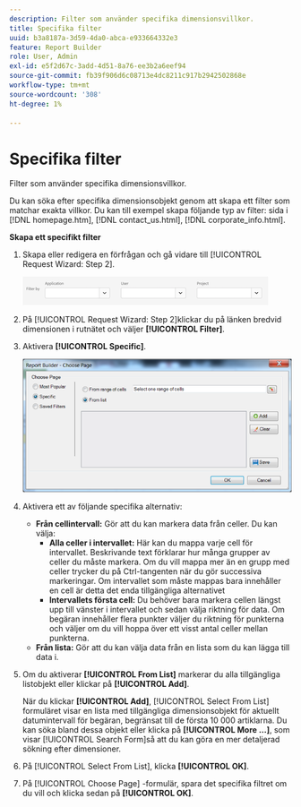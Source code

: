 ```yaml
---
description: Filter som använder specifika dimensionsvillkor.
title: Specifika filter
uuid: b3a8187a-3d59-4da0-abca-e933664332e3
feature: Report Builder
role: User, Admin
exl-id: e5f2d67c-3add-4d51-8a76-ee3b2a6eef94
source-git-commit: fb39f906d6c08713e4dc8211c917b2942502868e
workflow-type: tm+mt
source-wordcount: '308'
ht-degree: 1%

---
```


# Specifika filter

Filter som använder specifika dimensionsvillkor.

Du kan söka efter specifika dimensionsobjekt genom att skapa ett filter som matchar exakta villkor. Du kan till exempel skapa följande typ av filter: sida i [!DNL homepage.htm], [!DNL contact_us.html], [!DNL corporate_info.html].

**Skapa ett specifikt filter**

1. Skapa eller redigera en förfrågan och gå vidare till [!UICONTROL Request Wizard: Step 2].

   ![Skärmbild som visar Filtrera efter alternativ: Program, Användare och Projekt.](/help/admin/admin/assets/filter.png)

1. På [!UICONTROL Request Wizard: Step 2]klickar du på länken bredvid dimensionen i rutnätet och väljer **[!UICONTROL Filter]**.

1. Aktivera **[!UICONTROL Specific]**.

   ![Skärmbild av dialogrutan Välj sida med alternativet Specifik markerat.](assets/choose_page_specific01.png)

1. Aktivera ett av följande specifika alternativ:

   * **Från cellintervall:** Gör att du kan markera data från celler. Du kan välja:
      * **Alla celler i intervallet:** Här kan du mappa varje cell för intervallet. Beskrivande text förklarar hur många grupper av celler du måste markera. Om du vill mappa mer än en grupp med celler trycker du på Ctrl-tangenten när du gör successiva markeringar. Om intervallet som måste mappas bara innehåller en cell är detta det enda tillgängliga alternativet
      * **Intervallets första cell:** Du behöver bara markera cellen längst upp till vänster i intervallet och sedan välja riktning för data. Om begäran innehåller flera punkter väljer du riktning för punkterna och väljer om du vill hoppa över ett visst antal celler mellan punkterna.
   * **Från lista:** Gör att du kan välja data från en lista som du kan lägga till data i.
1. Om du aktiverar **[!UICONTROL From List]** markerar du alla tillgängliga listobjekt eller klickar på **[!UICONTROL Add]**.

   När du klickar **[!UICONTROL Add]**, [!UICONTROL Select From List] formuläret visar en lista med tillgängliga dimensionsobjekt för aktuellt datumintervall för begäran, begränsat till de första 10 000 artiklarna. Du kan söka bland dessa objekt eller klicka på **[!UICONTROL More ...]**, som visar [!UICONTROL Search Form]så att du kan göra en mer detaljerad sökning efter dimensioner.
1. På [!UICONTROL Select From List], klicka **[!UICONTROL OK]**.
1. På [!UICONTROL Choose Page] -formulär, spara det specifika filtret om du vill och klicka sedan på **[!UICONTROL OK]**.
